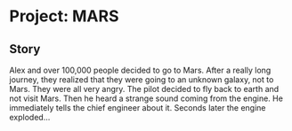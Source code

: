 # Project: MARS

## Story
Alex and over 100,000 people decided to go to Mars.
After a really long journey, they realized that they were going to an unknown galaxy, not to Mars.
They were all very angry. The pilot decided to fly back to earth and not visit Mars.
Then he heard a strange sound coming from the engine.
He immediately tells the chief engineer about it.
Seconds later the engine exploded...


 
